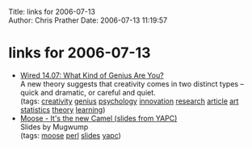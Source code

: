 Title: links for 2006-07-13  
Author: Chris Prather
Date: 2006-07-13 11:19:57

# links for 2006-07-13
<ul class="delicious">
	<li>
		<div class="delicious-link"><a href="http://www.wired.com/wired/archive/14.07/genius.html">Wired 14.07: What Kind of Genius Are You?</a></div>
		<div class="delicious-extended">A new theory suggests that creativity comes in two distinct types – quick and dramatic, or careful and quiet.</div>
		<div class="delicious-tags">(tags: <a href="http://del.icio.us/perigrin/creativity">creativity</a> <a href="http://del.icio.us/perigrin/genius">genius</a> <a href="http://del.icio.us/perigrin/psychology">psychology</a> <a href="http://del.icio.us/perigrin/innovation">innovation</a> <a href="http://del.icio.us/perigrin/research">research</a> <a href="http://del.icio.us/perigrin/article">article</a> <a href="http://del.icio.us/perigrin/art">art</a> <a href="http://del.icio.us/perigrin/statistics">statistics</a> <a href="http://del.icio.us/perigrin/theory">theory</a> <a href="http://del.icio.us/perigrin/learning">learning</a>)</div>
	</li>
	<li>
		<div class="delicious-link"><a href="http://utsl.gen.nz/talks/moose/index.html">Moose - It's the new Camel (slides from YAPC)</a></div>
		<div class="delicious-extended">Slides by Mugwump</div>
		<div class="delicious-tags">(tags: <a href="http://del.icio.us/perigrin/moose">moose</a> <a href="http://del.icio.us/perigrin/perl">perl</a> <a href="http://del.icio.us/perigrin/slides">slides</a> <a href="http://del.icio.us/perigrin/yapc">yapc</a>)</div>
	</li>
</ul>

